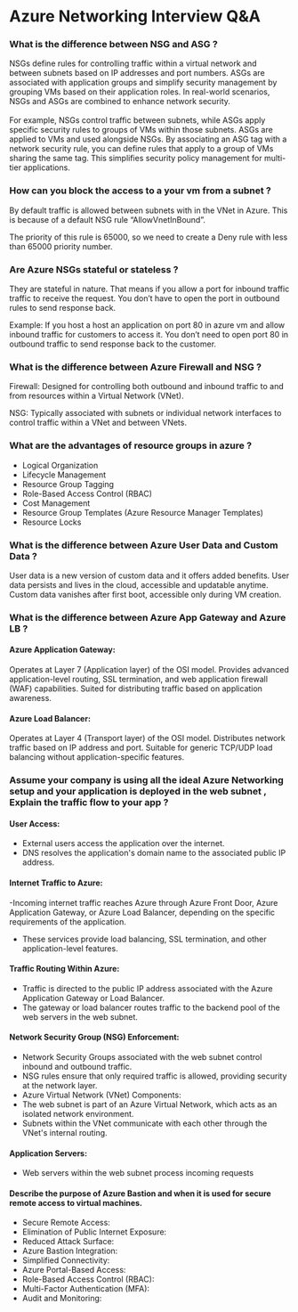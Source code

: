 # Azure Networking Interview Q&A

### What is the difference between NSG and ASG ?
NSGs define rules for controlling traffic within a virtual network and between subnets based on IP addresses and port numbers. ASGs are associated with application groups and simplify security management by grouping VMs based on their application roles. In real-world scenarios, NSGs and ASGs are combined to enhance network security.<br><br>
For example, NSGs control traffic between subnets, while ASGs apply specific security rules to groups of VMs within those subnets. ASGs are applied to VMs and used alongside NSGs. By associating an ASG tag with a network security rule, you can define rules that apply to a group of VMs sharing the same tag. This simplifies security policy management for multi-tier applications.


### How can you block the access to a your vm from a subnet ?
By default traffic is allowed between subnets with in the VNet in Azure. This is because of a default NSG rule “AllowVnetInBound”. 

The priority of this rule is 65000, so we need to create a Deny rule with less than 65000 priority number.

### Are Azure NSGs stateful or stateless ?
They are stateful in nature. That means if you allow a port for inbound traffic traffic to receive the request. You don’t have to open the port in outbound rules to send response back.

Example: If you host a host an application on port 80 in azure vm and allow inbound traffic for customers to access it. You don’t need to open port 80 in outbound traffic to send response back to the customer.

### What is the difference between Azure Firewall and NSG ?
Firewall:
Designed for controlling both outbound and inbound traffic to and from resources within a Virtual Network (VNet).

NSG:
Typically associated with subnets or individual network interfaces to control traffic within a VNet and between VNets.

### What are the advantages of resource groups in azure ?
- Logical Organization
- Lifecycle Management
- Resource Group Tagging
- Role-Based Access Control (RBAC)
- Cost Management
- Resource Group Templates (Azure Resource Manager Templates)
- Resource Locks

### What is the difference between Azure User Data and Custom Data ?
User data is a new version of custom data and it offers added benefits. User data persists and lives in the cloud, accessible and updatable anytime. Custom data vanishes after first boot, accessible only during VM creation.

### What is the difference between Azure App Gateway and Azure LB ?

#### Azure Application Gateway:
Operates at Layer 7 (Application layer) of the OSI model.
Provides advanced application-level routing, SSL termination, and web application firewall (WAF) capabilities.
Suited for distributing traffic based on application awareness.

#### Azure Load Balancer:
Operates at Layer 4 (Transport layer) of the OSI model.
Distributes network traffic based on IP address and port.
Suitable for generic TCP/UDP load balancing without application-specific features.

### Assume your company is using all the ideal Azure Networking setup and your application is deployed in the web subnet , Explain the traffic flow to your app ?

#### User Access:
- External users access the application over the internet.
- DNS resolves the application's domain name to the associated public IP address.

#### Internet Traffic to Azure:
-Incoming internet traffic reaches Azure through Azure Front Door, Azure Application Gateway, or Azure Load Balancer, depending on the specific requirements of the application.
- These services provide load balancing, SSL termination, and other application-level features.

#### Traffic Routing Within Azure:
- Traffic is directed to the public IP address associated with the Azure Application Gateway or Load Balancer.
- The gateway or load balancer routes traffic to the backend pool of the web servers in the web subnet.

#### Network Security Group (NSG) Enforcement:
- Network Security Groups associated with the web subnet control inbound and outbound traffic.
- NSG rules ensure that only required traffic is allowed, providing security at the network layer.
- Azure Virtual Network (VNet) Components:
- The web subnet is part of an Azure Virtual Network, which acts as an isolated network environment.
- Subnets within the VNet communicate with each other through the VNet's internal routing.

#### Application Servers:
- Web servers within the web subnet process incoming requests

#### Describe the purpose of Azure Bastion and when it is used for secure remote access to virtual machines.
- Secure Remote Access:
- Elimination of Public Internet Exposure:
- Reduced Attack Surface:
- Azure Bastion Integration:
- Simplified Connectivity:
- Azure Portal-Based Access:
- Role-Based Access Control (RBAC):
- Multi-Factor Authentication (MFA):
- Audit and Monitoring:




